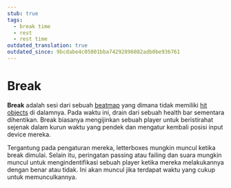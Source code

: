 ```yaml
---
stub: true
tags:
  - break time
  - rest
  - rest time
outdated_translation: true
outdated_since: 9bcdabe4c05001bba74292896082adb0be936761
---
```


# Break

**Break** adalah sesi dari sebuah [beatmap](/wiki/Beatmap) yang dimana tidak memiliki [hit objects](/wiki/Hit_object) di dalamnya. Pada waktu ini, drain dari sebuah health bar sementara dihentikan. Break biasanya mengijinkan sebuah player untuk beristirahat sejenak dalam kurun waktu yang pendek dan mengatur kembali posisi input device mereka.

Tergantung pada pengaturan mereka, letterboxes mungkin muncul ketika break dimulai. Selain itu, peringatan passing atau failing dan suara mungkin muncul untuk mengindentifikasi sebuah player ketika mereka melakukannya dengan benar atau tidak. Ini akan muncul jika terdapat waktu yang cukup untuk memunculkannya.
